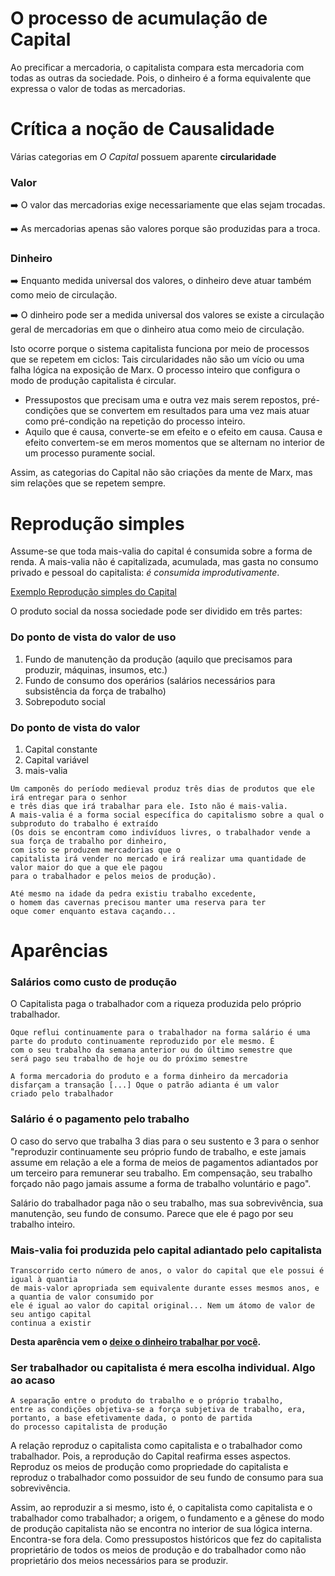 # O processo de acumulação de Capital

Ao precificar a mercadoria, o capitalista compara esta mercadoria com todas as outras da sociedade. Pois, o dinheiro é a forma equivalente que
expressa o valor de todas as mercadorias.

# Crítica a noção de Causalidade

Várias categorias em _O Capital_ possuem aparente **circularidade**

### Valor

:arrow_right: O valor das mercadorias exige necessariamente que elas sejam trocadas.

:arrow_right: As mercadorias apenas são valores porque são produzidas para a troca.

### Dinheiro

:arrow_right: Enquanto medida universal dos valores, o dinheiro deve atuar também como meio de circulação.

:arrow_right: O dinheiro pode ser a medida universal dos valores se existe a circulação geral de mercadorias em que o dinheiro atua como meio de circulação.

Isto ocorre porque o sistema capitalista funciona por meio de processos que se repetem em ciclos: Tais circularidades não são um vício ou uma falha lógica na
exposição de Marx. O processo inteiro que configura o modo de produção capitalista é circular.

- Pressupostos que precisam uma e outra vez mais serem repostos, pré-condições que se convertem em resultados para uma vez mais atuar como pré-condição na repetição do processo inteiro.
- Aquilo que é causa, converte-se em efeito e o efeito em causa. Causa e efeito convertem-se em meros momentos que se alternam no interior de um processo puramente social.

Assim, as categorias do Capital não são criações da mente de Marx, mas sim relações que se repetem sempre.

# Reprodução simples

Assume-se que toda mais-valia do capital é consumida sobre a forma de renda. A mais-valia não é capitalizada, acumulada, mas gasta no consumo privado e pessoal do capitalista: _é consumida improdutivamente_.

[Exemplo Reprodução simples do Capital](https://github.com/diracks-second-brain/Marx/blob/master/teoria_do_valor/Mais_valia/README.md#oque-significa-deixe-o-dinheiro-trabalhar-por-voc%C3%AA-)

O produto social da nossa sociedade pode ser dividido em três partes:

### Do ponto de vista do valor de uso

1. Fundo de manutenção da produção (aquilo que precisamos para produzir, máquinas, insumos, etc.)
2. Fundo de consumo dos operários (salários necessários para subsistência da força de trabalho)
3. Sobrepoduto social

### Do ponto de vista do valor

1. Capital constante
2. Capital variável
3. mais-valia

```
Um camponês do período medieval produz três dias de produtos que ele irá entregar para o senhor
e três dias que irá trabalhar para ele. Isto não é mais-valia.
A mais-valia é a forma social específica do capitalismo sobre a qual o subproduto do trabalho é extraído
(Os dois se encontram como indivíduos livres, o trabalhador vende a sua força de trabalho por dinheiro,
com isto se produzem mercadorias que o
capitalista irá vender no mercado e irá realizar uma quantidade de valor maior do que a que ele pagou
para o trabalhador e pelos meios de produção).

Até mesmo na idade da pedra existiu trabalho excedente,
o homem das cavernas precisou manter uma reserva para ter
oque comer enquanto estava caçando...
```

# Aparências

### Salários como custo de produção

O Capitalista paga o trabalhador com  a riqueza produzida pelo próprio trabalhador.

```
Oque reflui continuamente para o trabalhador na forma salário é uma
parte do produto continuamente reproduzido por ele mesmo. É
com o seu trabalho da semana anterior ou do último semestre que
será pago seu trabalho de hoje ou do próximo semestre
```

```
A forma mercadoria do produto e a forma dinheiro da mercadoria
disfarçam a transação [...] Oque o patrão adianta é um valor
criado pelo trabalhador
```

### Salário é o pagamento pelo trabalho

O caso do servo que trabalha 3 dias para o seu sustento e 3 para o senhor "reproduzir continuamente seu próprio fundo de trabalho,
e este jamais assume em relação a ele a forma de meios de pagamentos adiantados por um terceiro para remunerar seu trabalho.
Em compensação, seu trabalho forçado não pago jamais assume a forma de trabalho voluntário e pago".

Salário do trabalhador paga não o seu trabalho, mas sua sobrevivência, sua manutenção, seu fundo de consumo. Parece que ele é pago por seu trabalho inteiro.

### Mais-valia foi produzida pelo capital adiantado pelo capitalista

```
Transcorrido certo número de anos, o valor do capital que ele possui é igual à quantia
de mais-valor apropriada sem equivalente durante esses mesmos anos, e a quantia de valor consumido por
ele é igual ao valor do capital original... Nem um átomo de valor de seu antigo capital
continua a existir
```

**Desta aparência vem o [deixe o dinheiro trabalhar por você](https://github.com/diracks-second-brain/Marx/blob/master/teoria_do_valor/Mais_valia/README.md#oque-significa-deixe-o-dinheiro-trabalhar-por-voc%C3%AA-).**

### Ser trabalhador ou capitalista é mera escolha individual. Algo ao acaso

```
A separação entre o produto do trabalho e o próprio trabalho,
entre as condições objetiva-se a força subjetiva de trabalho, era, portanto, a base efetivamente dada, o ponto de partida
do processo capitalista de produção
```

A relação reproduz o capitalista como capitalista e o trabalhador como trabalhador. Pois, a reprodução do Capital reafirma esses aspectos. Reproduz os meios de produção como propriedade do capitalista e reproduz o trabalhador como possuidor de seu fundo de consumo para sua sobrevivência.

Assim, ao reproduzir a si mesmo, isto é, o capitalista como capitalista e o trabalhador como trabalhador; a origem, o fundamento e a gênese do modo de produção capitalista não se encontra no interior de sua lógica interna. Encontra-se fora dela. Como pressupostos  históricos que fez do capitalista proprietário de todos os meios de produção e do trabalhador como não proprietário dos meios necessários para se produzir.
